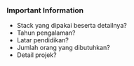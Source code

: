 ### Important Information
- Stack yang dipakai beserta detailnya?
- Tahun pengalaman?
- Latar pendidikan?
- Jumlah orang yang dibutuhkan?
- Detail projek?